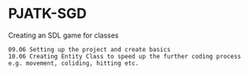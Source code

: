 # PJATK-SGD

 Creating an SDL game for classes

	09.06 Setting up the project and create basics
	10.06 Creating Entity Class to speed up the further coding process e.g. movement, coliding, hitting etc.


